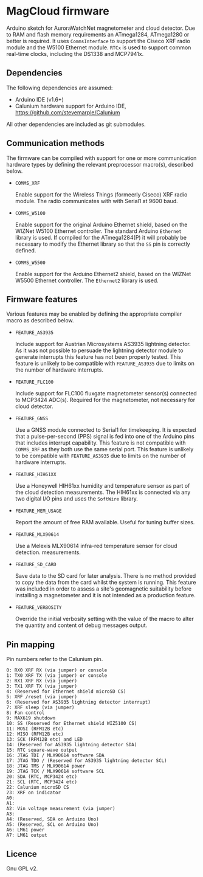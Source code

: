 # MagCloud firmware

Arduino sketch for AuroraWatchNet magnetometer and cloud detector. Due to RAM
and flash memory requirements an ATmega1284, ATmega1280 or better is required.
It uses `CommsInterface` to support the Ciseco XRF radio module and the
W5100 Ethernet module. `RTCx` is used to support common real-time
clocks, including the DS1338 and MCP7941x.

## Dependencies

The following dependencies are assumed:

  * Arduino IDE (v1.6+)
  * Calunium hardware support for Arduino IDE, https://github.com/stevemarple/Calunium

All other dependencies are included as git submodules.

## Communication methods

The firmware can be compiled with support for one or more
communication hardware types by defining the relevant preprocessor
macro(s), described below.

  * `COMMS_XRF`

    Enable support for the Wireless Things (formeerly Ciseco) XRF radio
    module. The radio communicates with with Serial1 at 9600
    baud. 

  * `COMMS_W5100`

    Enable support for the original Arduino Ethernet shield, based
    on the WIZNet W5100 Ethernet controller. The standard Arduino
    `Ethernet` library is used. If compiled for the ATmega1284(P)
    it will probably be necessary to modify the Ethernet library so
    that the `SS` pin is correctly defined.

  * `COMMS_W5500`

    Enable support for the Arduino Ethernet2 shield, based on the
    WIZNet W5500 Ethernet controller. The `Ethernet2` library is
    used.

## Firmware features

Various features may be enabled by defining the appropriate compiler macro
as described below.

  * `FEATURE_AS3935`

    Include support for Austrian Microsystems AS3935 lightning
    detector.  As it was not possible to persuade the lightning
    detector module to generate interrupts this feature has not been
    properly tested. This feature is unlikely to be compatible with
    `FEATURE_AS3935` due to limits on the number of hardware
    interrupts.

  * `FEATURE_FLC100`

    Include support for FLC100 fluxgate magnetometer sensor(s)
    connected to MCP3424 ADC(s). Required for the magnetometer, not
    necessary for cloud detector.

  * `FEATURE_GNSS`

    Use a GNSS module connected to Serial1 for timekeeping. It is
    expected that a pulse-per-second (PPS) signal is fed into one of
    the Arduino pins that includes interrupt capability. This
    feature is not compatible with `COMMS_XRF` as they both use
    the same serial port. This feature is unlikely to be compatible
    with `FEATURE_AS3935` due to limits on the number of hardware
    interrupts.

  * `FEATURE_HIH61XX`

    Use a Honeywell HIH61xx humidity and temperature sensor as part
    of the cloud detection measurements. The HIH61xx is connected
    via any two digital I/O pins and uses the `SoftWire` library.

  * `FEATURE_MEM_USAGE`

    Report the amount of free RAM available. Useful for tuning
    buffer sizes.

  * `FEATURE_MLX90614`

    Use a Melexis MLX90614 infra-red temperature sensor for cloud
    detection. measurements.

  * `FEATURE_SD_CARD`

    Save data to the SD card for later analysis. There is no method
    provided to copy the data from the card whilst the system is
    running. This feature was included in order to assess a site's
    geomagnetic suitability before installing a magnetometer and it
    is not intended as a production feature.

  * `FEATURE_VERBOSITY`

    Override the initial verbosity setting with the value of the
    macro to alter the quantity and content of debug messages output.


## Pin mapping

Pin numbers refer to the Calunium pin.

    0: RX0 XRF RX (via jumper) or console
    1: TX0 XRF TX (via jumper) or console
    2: RX1 XRF RX (via jumper)
    3: TX1 XRF TX (via jumper)
    4: (Reserved for Ethernet shield microSD CS)
    5: XRF /reset (via jumper)
    6: (Reserved for AS3935 lightning detector interrupt)
    7: XRF sleep (via jumper)
    8: Fan control
    9: MAX619 shutdown
    10: SS (Reserved for Ethernet shield WIZ5100 CS)
    11: MOSI (RFM12B etc)
    12: MISO (RFM12B etc)
    13: SCK (RFM12B etc) and LED
    14: (Reserved for AS3935 lightning detector SDA)
    15: RTC square-wave output
    16: JTAG TDI / MLX90614 software SDA
    17: JTAG TDO / (Reserved for AS3935 lightning detector SCL)
    18: JTAG TMS / MLX90614 power
    19: JTAG TCK / MLX90614 software SCL
    20: SDA (RTC, MCP3424 etc)
    21: SCL (RTC, MCP3424 etc)
    22: Calunium microSD CS
    23: XRF on indicator
    A0: 
    A1:
    A2: Vin voltage measurement (via jumper)
    A3: 
    A4: (Reserved, SDA on Arduino Uno)
    A5: (Reserved, SCL on Arduino Uno)
    A6: LM61 power
    A7: LM61 output


## Licence

Gnu GPL v2.
